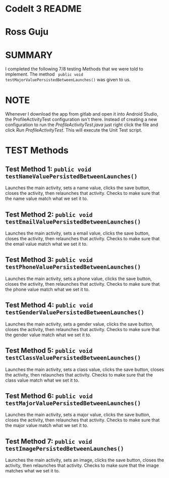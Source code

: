 # CodeIt 3 README

# Ross Guju

# SUMMARY
I completed the following 7/8 testing Methods that we were told to implement. The method `` public void testMajorValuePersistedBetweenLaunches()`` was given to us.

# NOTE 
Whenever I download the app from gitlab and open it into Android Studio, the ProfileActivityTest configuration isn't there. Instead of creating a new configuration to run the *ProfileActivityTest.java* just right click the file and click *Run ProfileActivityTest*. This will execute the Unit Test script.

# TEST Methods

## Test Method 1: ``public void testNameValuePersistedBetweenLaunches()``
Launches the main activity, sets a name value, clicks the save button, closes the activity, then relaunches that activity. Checks to make sure that the name value match what we set it to.

## Test Method 2: ``public void testEmailValuePersistedBetweenLaunches()``
Launches the main activity, sets a email value, clicks the save button, closes the activity, then relaunches that activity. Checks to make sure that the email value match what we set it to.

## Test Method 3: ``public void testPhoneValuePersistedBetweenLaunches()``
Launches the main activity, sets a phone value, clicks the save button, closes the activity, then relaunches that activity. Checks to make sure that the phone value match what we set it to.

## Test Method 4: ``public void testGenderValuePersistedBetweenLaunches()``
Launches the main activity, sets a gender value, clicks the save button, closes the activity, then relaunches that activity. Checks to make sure that the gender value match what we set it to.

## Test Method 5: ``public void testClassValuePersistedBetweenLaunches()``
Launches the main activity, sets a class value, clicks the save button, closes the activity, then relaunches that activity. Checks to make sure that the class value match what we set it to.

## Test Method 6: ``public void testMajorValuePersistedBetweenLaunches()``
Launches the main activity, sets a major value, clicks the save button, closes the activity, then relaunches that activity. Checks to make sure that the major value match what we set it to.

## Test Method 7: ``public void testImagePersistedBetweenLaunches()``    
Launches the main activity, sets an image, clicks the save button, closes the activity, then relaunches that activity. Checks to make sure that the image matches what we set it to.


    

